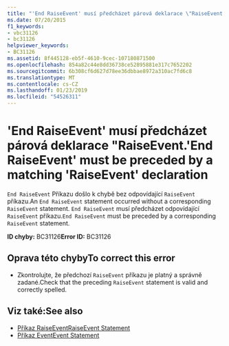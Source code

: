```yaml
---
title: "'End RaiseEvent' musí předcházet párová deklarace \"RaiseEvent."
ms.date: 07/20/2015
f1_keywords:
- vbc31126
- bc31126
helpviewer_keywords:
- BC31126
ms.assetid: 8f445128-eb5f-4610-9cec-107180871500
ms.openlocfilehash: 854a82c44e8dd36738ce52895881e317c7652202
ms.sourcegitcommit: 6b308cf6d627d78ee36dbbae8972a310ac7fd6c8
ms.translationtype: MT
ms.contentlocale: cs-CZ
ms.lasthandoff: 01/23/2019
ms.locfileid: "54526311"
---
```

# <a name="end-raiseevent-must-be-preceded-by-a-matching-raiseevent-declaration"></a><span data-ttu-id="5b2a3-102">'End RaiseEvent' musí předcházet párová deklarace "RaiseEvent.</span><span class="sxs-lookup"><span data-stu-id="5b2a3-102">'End RaiseEvent' must be preceded by a matching 'RaiseEvent' declaration</span></span>
<span data-ttu-id="5b2a3-103">`End RaiseEvent` Příkazu došlo k chybě bez odpovídající `RaiseEvent` příkazu.</span><span class="sxs-lookup"><span data-stu-id="5b2a3-103">An `End RaiseEvent` statement occurred without a corresponding `RaiseEvent` statement.</span></span> <span data-ttu-id="5b2a3-104">`End RaiseEvent` musí předcházet odpovídající `RaiseEvent` příkazu.</span><span class="sxs-lookup"><span data-stu-id="5b2a3-104">`End RaiseEvent` must be preceded by a corresponding `RaiseEvent` statement.</span></span>  
  
 <span data-ttu-id="5b2a3-105">**ID chyby:** BC31126</span><span class="sxs-lookup"><span data-stu-id="5b2a3-105">**Error ID:** BC31126</span></span>  
  
## <a name="to-correct-this-error"></a><span data-ttu-id="5b2a3-106">Oprava této chyby</span><span class="sxs-lookup"><span data-stu-id="5b2a3-106">To correct this error</span></span>  
  
-   <span data-ttu-id="5b2a3-107">Zkontrolujte, že předchozí `RaiseEvent` příkazu je platný a správně zadané.</span><span class="sxs-lookup"><span data-stu-id="5b2a3-107">Check that the preceding `RaiseEvent` statement is valid and correctly spelled.</span></span>  
  
## <a name="see-also"></a><span data-ttu-id="5b2a3-108">Viz také:</span><span class="sxs-lookup"><span data-stu-id="5b2a3-108">See also</span></span>
- [<span data-ttu-id="5b2a3-109">Příkaz RaiseEvent</span><span class="sxs-lookup"><span data-stu-id="5b2a3-109">RaiseEvent Statement</span></span>](../../visual-basic/language-reference/statements/raiseevent-statement.md)
- [<span data-ttu-id="5b2a3-110">Příkaz Event</span><span class="sxs-lookup"><span data-stu-id="5b2a3-110">Event Statement</span></span>](../../visual-basic/language-reference/statements/event-statement.md)
